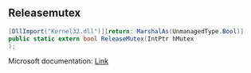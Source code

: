 ## Releasemutex

```csharp
[DllImport("Kernel32.dll")][return: MarshalAs(UnmanagedType.Bool)]
public static extern bool ReleaseMutex(IntPtr hMutex
);
```

Microsoft documentation: [Link](https://docs.microsoft.com/en-us/windows/win32/api/synchapi/nf-synchapi-releasemutex)
